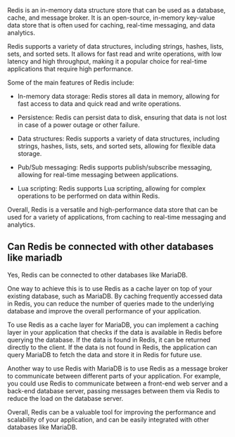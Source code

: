 
Redis is an in-memory data structure store that can be used as a database, cache, and message broker. It is an open-source, in-memory key-value data store that is often used for caching, real-time messaging, and data analytics.

Redis supports a variety of data structures, including strings, hashes, lists, sets, and sorted sets. It allows for fast read and write operations, with low latency and high throughput, making it a popular choice for real-time applications that require high performance.

Some of the main features of Redis include:

-   In-memory data storage: Redis stores all data in memory, allowing for fast access to data and quick read and write operations.
    
-   Persistence: Redis can persist data to disk, ensuring that data is not lost in case of a power outage or other failure.
    
-   Data structures: Redis supports a variety of data structures, including strings, hashes, lists, sets, and sorted sets, allowing for flexible data storage.
    
-   Pub/Sub messaging: Redis supports publish/subscribe messaging, allowing for real-time messaging between applications.
    
-   Lua scripting: Redis supports Lua scripting, allowing for complex operations to be performed on data within Redis.
    

Overall, Redis is a versatile and high-performance data store that can be used for a variety of applications, from caching to real-time messaging and analytics.

## Can Redis be connected with other databases like mariadb

Yes, Redis can be connected to other databases like MariaDB.

One way to achieve this is to use Redis as a cache layer on top of your existing database, such as MariaDB. By caching frequently accessed data in Redis, you can reduce the number of queries made to the underlying database and improve the overall performance of your application.

To use Redis as a cache layer for MariaDB, you can implement a caching layer in your application that checks if the data is available in Redis before querying the database. If the data is found in Redis, it can be returned directly to the client. If the data is not found in Redis, the application can query MariaDB to fetch the data and store it in Redis for future use.

Another way to use Redis with MariaDB is to use Redis as a message broker to communicate between different parts of your application. For example, you could use Redis to communicate between a front-end web server and a back-end database server, passing messages between them via Redis to reduce the load on the database server.

Overall, Redis can be a valuable tool for improving the performance and scalability of your application, and can be easily integrated with other databases like MariaDB.